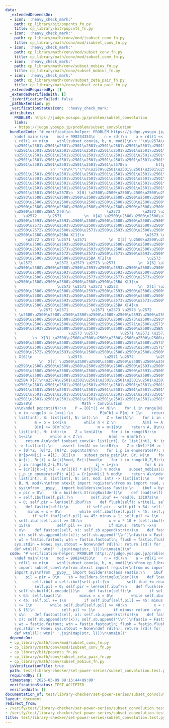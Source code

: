 ```yaml
---
data:
  _extendedDependsOn:
  - icon: ':heavy_check_mark:'
    path: cp_library/bit/popcnts_fn.py
    title: cp_library/bit/popcnts_fn.py
  - icon: ':heavy_check_mark:'
    path: cp_library/math/conv/mod/isubset_conv_fn.py
    title: cp_library/math/conv/mod/isubset_conv_fn.py
  - icon: ':heavy_check_mark:'
    path: cp_library/math/conv/mod/subset_conv_fn.py
    title: cp_library/math/conv/mod/subset_conv_fn.py
  - icon: ':heavy_check_mark:'
    path: cp_library/math/conv/subset_mobius_fn.py
    title: cp_library/math/conv/subset_mobius_fn.py
  - icon: ':heavy_check_mark:'
    path: cp_library/math/conv/subset_zeta_pair_fn.py
    title: cp_library/math/conv/subset_zeta_pair_fn.py
  _extendedRequiredBy: []
  _extendedVerifiedWith: []
  _isVerificationFailed: false
  _pathExtension: py
  _verificationStatusIcon: ':heavy_check_mark:'
  attributes:
    PROBLEM: https://judge.yosupo.jp/problem/subset_convolution
    links:
    - https://judge.yosupo.jp/problem/subset_convolution
  bundledCode: "# verification-helper: PROBLEM https://judge.yosupo.jp/problem/subset_convolution\n\
    \ndef main():\n    mod = 998244353\n    n = rd()\n    a = rdl(1 << n)\n    b =\
    \ rdl(1 << n)\n    wtnl(subset_conv(a, b, n, mod))\n\n'''\n\u257A\u2501\u2501\u2501\
    \u2501\u2501\u2501\u2501\u2501\u2501\u2501\u2501\u2501\u2501\u2501\u2501\u2501\
    \u2501\u2501\u2501\u2501\u2501\u2501\u2501\u2501\u2501\u2501\u2501\u2501\u2501\
    \u2501\u2501\u2501\u2501\u2501\u2501\u2501\u2501\u2501\u2501\u2501\u2501\u2501\
    \u2501\u2501\u2501\u2501\u2501\u2501\u2501\u2501\u2501\u2501\u2501\u2501\u2501\
    \u2501\u2501\u2501\u2501\u2501\u2501\u2501\u2578\n             https://kobejean.github.io/cp-library\
    \               \n'''\n\n\"\"\"\n\u257A\u2501\u2501\u2501\u2501\u2501\u2501\u2501\
    \u2501\u2501\u2501\u2501\u2501\u2501\u2501\u2501\u2501\u2501\u2501\u2501\u2501\
    \u2501\u2501\u2501\u2501\u2501\u2501\u2501\u2501\u2501\u2501\u2501\u2501\u2501\
    \u2501\u2501\u2501\u2501\u2501\u2501\u2501\u2501\u2501\u2501\u2501\u2501\u2501\
    \u2501\u2501\u2501\u2501\u2501\u2501\u2501\u2501\u2501\u2501\u2501\u2501\u2501\
    \u2501\u2501\u2501\u2578\n  X[0] \u2500\u2500\u2500\u2500\u2500\u2500\u2500\u2500\
    \u2593\u2500\u2593\u2500\u2500\u2500\u2500\u2500\u2500\u2500\u2500\u2593\u2500\
    \u2500\u2500\u2593\u2500\u2500\u2500\u2500\u2500\u2500\u2500\u2500\u2593\u2500\
    \u2500\u2500\u2500\u2500\u2500\u2500\u2593\u2500\u2500\u2500\u2500\u2500\u2500\
    \u2500\u2500\u25BA X[0]\n                \u2573          \u2572 \u2571       \
    \   \u2572     \u2571          \n  X[4] \u2500\u2500\u2500\u2500\u2500\u2500\u2500\
    \u2500\u2593\u2500\u2593\u2500\u2500\u2500\u2500\u2500\u2500\u2500\u2500\u2593\
    \u2500\u2573\u2500\u2593\u2500\u2500\u2500\u2500\u2500\u2500\u2500\u2500\u2593\
    \u2500\u2572\u2500\u2500\u2500\u2571\u2500\u2593\u2500\u2500\u2500\u2500\u2500\
    \u2500\u2500\u2500\u25BA X[1]\n                           \u2573 \u2573      \
    \    \u2572 \u2572 \u2571 \u2571          \n  X[2] \u2500\u2500\u2500\u2500\u2500\
    \u2500\u2500\u2500\u2593\u2500\u2593\u2500\u2500\u2500\u2500\u2500\u2500\u2500\
    \u2500\u2593\u2500\u2573\u2500\u2593\u2500\u2500\u2500\u2500\u2500\u2500\u2500\
    \u2500\u2593\u2500\u2572\u2500\u2573\u2500\u2571\u2500\u2593\u2500\u2500\u2500\
    \u2500\u2500\u2500\u2500\u2500\u25BA X[2]\n                \u2573          \u2571\
    \ \u2572          \u2572 \u2573 \u2573 \u2571          \n  X[6] \u2500\u2500\u2500\
    \u2500\u2500\u2500\u2500\u2500\u2593\u2500\u2593\u2500\u2500\u2500\u2500\u2500\
    \u2500\u2500\u2500\u2593\u2500\u2500\u2500\u2593\u2500\u2500\u2500\u2500\u2500\
    \u2500\u2500\u2500\u2593\u2500\u2573\u2500\u2573\u2500\u2573\u2500\u2593\u2500\
    \u2500\u2500\u2500\u2500\u2500\u2500\u2500\u25BA X[3]\n                      \
    \                  \u2573 \u2573 \u2573 \u2573         \n  X[1] \u2500\u2500\u2500\
    \u2500\u2500\u2500\u2500\u2500\u2593\u2500\u2593\u2500\u2500\u2500\u2500\u2500\
    \u2500\u2500\u2500\u2593\u2500\u2500\u2500\u2593\u2500\u2500\u2500\u2500\u2500\
    \u2500\u2500\u2500\u2593\u2500\u2573\u2500\u2573\u2500\u2573\u2500\u2593\u2500\
    \u2500\u2500\u2500\u2500\u2500\u2500\u2500\u25BA X[4]\n                \u2573\
    \          \u2572 \u2571          \u2571 \u2573 \u2573 \u2572          \n  X[5]\
    \ \u2500\u2500\u2500\u2500\u2500\u2500\u2500\u2500\u2593\u2500\u2593\u2500\u2500\
    \u2500\u2500\u2500\u2500\u2500\u2500\u2593\u2500\u2573\u2500\u2593\u2500\u2500\
    \u2500\u2500\u2500\u2500\u2500\u2500\u2593\u2500\u2571\u2500\u2573\u2500\u2572\
    \u2500\u2593\u2500\u2500\u2500\u2500\u2500\u2500\u2500\u2500\u25BA X[5]\n    \
    \                       \u2573 \u2573          \u2571 \u2571 \u2572 \u2572   \
    \       \n  X[3] \u2500\u2500\u2500\u2500\u2500\u2500\u2500\u2500\u2593\u2500\u2593\
    \u2500\u2500\u2500\u2500\u2500\u2500\u2500\u2500\u2593\u2500\u2573\u2500\u2593\
    \u2500\u2500\u2500\u2500\u2500\u2500\u2500\u2500\u2593\u2500\u2571\u2500\u2500\
    \u2500\u2572\u2500\u2593\u2500\u2500\u2500\u2500\u2500\u2500\u2500\u2500\u25BA\
    \ X[6]\n                \u2573          \u2571 \u2572          \u2571     \u2572\
    \          \n  X[7] \u2500\u2500\u2500\u2500\u2500\u2500\u2500\u2500\u2593\u2500\
    \u2593\u2500\u2500\u2500\u2500\u2500\u2500\u2500\u2500\u2593\u2500\u2500\u2500\
    \u2593\u2500\u2500\u2500\u2500\u2500\u2500\u2500\u2500\u2593\u2500\u2500\u2500\
    \u2500\u2500\u2500\u2500\u2593\u2500\u2500\u2500\u2500\u2500\u2500\u2500\u2500\
    \u25BA X[7]\n\u257A\u2501\u2501\u2501\u2501\u2501\u2501\u2501\u2501\u2501\u2501\
    \u2501\u2501\u2501\u2501\u2501\u2501\u2501\u2501\u2501\u2501\u2501\u2501\u2501\
    \u2501\u2501\u2501\u2501\u2501\u2501\u2501\u2501\u2501\u2501\u2501\u2501\u2501\
    \u2501\u2501\u2501\u2501\u2501\u2501\u2501\u2501\u2501\u2501\u2501\u2501\u2501\
    \u2501\u2501\u2501\u2501\u2501\u2501\u2501\u2501\u2501\u2501\u2501\u2501\u2501\
    \u2578\n                      Math - Convolution                     \n\"\"\"\n\
    \n\n\ndef popcnts(N):\n    P = [0]*(1 << N)\n    for i in range(N):\n        for\
    \ m in range(b := 1<<i):\n            P[m^b] = P[m] + 1\n    return P\n\ndef subset_zeta_pair(A:\
    \ list[int], B: list[int], N: int):\n    Z = len(A)\n    for i in range(N):\n\
    \        m = b = 1<<i\n        while m < Z:\n            A[m] += A[m^b]\n    \
    \        B[m] += B[m^b]\n            m = m+1|b\n    return A, B\n\ndef subset_mobius(A:\
    \ list[int], N: int):\n    Z = len(A)\n    for i in range(N):\n        m = b =\
    \ 1<<i\n        while m < Z:\n            A[m] -= A[m^b]\n            m = m+1|b\n\
    \    return A\n\ndef isubset_conv(A: list[int], B: list[int], N: int, mod: int)\
    \ -> list[int]:\n    assert len(A) == len(B)\n    Z = (N+1)*(M := 1<<N)\n    Ar,Br,Cr,P\
    \ = [0]*Z, [0]*Z, [0]*Z, popcnts(N)\n    for i,p in enumerate(P): Ar[p<<N|i],\
    \ Br[p<<N|i] = A[i], B[i]\n    subset_zeta_pair(Ar, Br, N)\n    for i in range(Z):\
    \ Ar[i], Br[i] = Ar[i]%mod, Br[i]%mod\n    for i in range(0,Z,M):\n        for\
    \ j in range(0,Z-i,M):\n            ij = i+j\n            for k in range(M): Cr[ijk]\
    \ = (Cr[ijk:=ij|k] + Ar[i|k] * Br[j|k]) % mod\n    subset_mobius(Cr, N)\n    for\
    \ i,p in enumerate(P): A[i] = Cr[p<<N|i] % mod\n    return A\n\ndef subset_conv(A:\
    \ list[int], B: list[int], N: int, mod: int) -> list[int]:\n    return isubset_conv(A[:],\
    \ B, N, mod)\n\nfrom atexit import register\nfrom os import read, write\nimport\
    \ sys\nfrom __pypy__ import builders\nclass Fastio:\n    ibuf = bytes()\n    pil\
    \ = pir = 0\n    sb = builders.StringBuilder()\n    def load(self):\n        self.ibuf\
    \ = self.ibuf[self.pil:]\n        self.ibuf += read(0, 131072)\n        self.pil\
    \ = 0; self.pir = len(self.ibuf)\n    def flush(self): write(1, self.sb.build().encode())\n\
    \    def fastin(self):\n        if self.pir - self.pil < 64: self.load()\n   \
    \     minus = x = 0\n        while self.ibuf[self.pil] < 45: self.pil += 1\n \
    \       if self.ibuf[self.pil] == 45: minus = 1; self.pil += 1\n        while\
    \ self.ibuf[self.pil] >= 48:\n            x = x * 10 + (self.ibuf[self.pil] &\
    \ 15)\n            self.pil += 1\n        if minus: return -x\n        return\
    \ x\n    def fastout(self, x): self.sb.append(str(x))\n    def fastoutln(self,\
    \ x): self.sb.append(str(x)); self.sb.append('\\n')\nfastio = Fastio()\nrd = fastio.fastin;\
    \ wt = fastio.fastout; wtn = fastio.fastoutln; flush = fastio.flush\nregister(flush)\n\
    sys.stdin = None; sys.stdout = None\ndef rdl(n): return [rd() for _ in range(n)]\n\
    def wtnl(l): wtn(' '.join(map(str, l)))\n\nmain()\n"
  code: "# verification-helper: PROBLEM https://judge.yosupo.jp/problem/subset_convolution\n\
    \ndef main():\n    mod = 998244353\n    n = rd()\n    a = rdl(1 << n)\n    b =\
    \ rdl(1 << n)\n    wtnl(subset_conv(a, b, n, mod))\n\nfrom cp_library.math.conv.mod.subset_conv_fn\
    \ import subset_conv\n\nfrom atexit import register\nfrom os import read, write\n\
    import sys\nfrom __pypy__ import builders\nclass Fastio:\n    ibuf = bytes()\n\
    \    pil = pir = 0\n    sb = builders.StringBuilder()\n    def load(self):\n \
    \       self.ibuf = self.ibuf[self.pil:]\n        self.ibuf += read(0, 131072)\n\
    \        self.pil = 0; self.pir = len(self.ibuf)\n    def flush(self): write(1,\
    \ self.sb.build().encode())\n    def fastin(self):\n        if self.pir - self.pil\
    \ < 64: self.load()\n        minus = x = 0\n        while self.ibuf[self.pil]\
    \ < 45: self.pil += 1\n        if self.ibuf[self.pil] == 45: minus = 1; self.pil\
    \ += 1\n        while self.ibuf[self.pil] >= 48:\n            x = x * 10 + (self.ibuf[self.pil]\
    \ & 15)\n            self.pil += 1\n        if minus: return -x\n        return\
    \ x\n    def fastout(self, x): self.sb.append(str(x))\n    def fastoutln(self,\
    \ x): self.sb.append(str(x)); self.sb.append('\\n')\nfastio = Fastio()\nrd = fastio.fastin;\
    \ wt = fastio.fastout; wtn = fastio.fastoutln; flush = fastio.flush\nregister(flush)\n\
    sys.stdin = None; sys.stdout = None\ndef rdl(n): return [rd() for _ in range(n)]\n\
    def wtnl(l): wtn(' '.join(map(str, l)))\n\nmain()"
  dependsOn:
  - cp_library/math/conv/mod/subset_conv_fn.py
  - cp_library/math/conv/mod/isubset_conv_fn.py
  - cp_library/bit/popcnts_fn.py
  - cp_library/math/conv/subset_zeta_pair_fn.py
  - cp_library/math/conv/subset_mobius_fn.py
  isVerificationFile: true
  path: test/library-checker/set-power-series/subset_convolution.test.py
  requiredBy: []
  timestamp: '2025-03-09 09:15:44+09:00'
  verificationStatus: TEST_ACCEPTED
  verifiedWith: []
documentation_of: test/library-checker/set-power-series/subset_convolution.test.py
layout: document
redirect_from:
- /verify/test/library-checker/set-power-series/subset_convolution.test.py
- /verify/test/library-checker/set-power-series/subset_convolution.test.py.html
title: test/library-checker/set-power-series/subset_convolution.test.py
---
```

